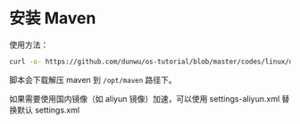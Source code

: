 # 安装 Maven

使用方法：

```sh
curl -o- https://github.com/dunwu/os-tutorial/blob/master/codes/linux/ops/service/maven/install-maven3.sh | bash
```

脚本会下载解压 maven 到 `/opt/maven` 路径下。

如果需要使用国内镜像（如 aliyun 镜像）加速，可以使用 settings-aliyun.xml 替换默认 settings.xml
